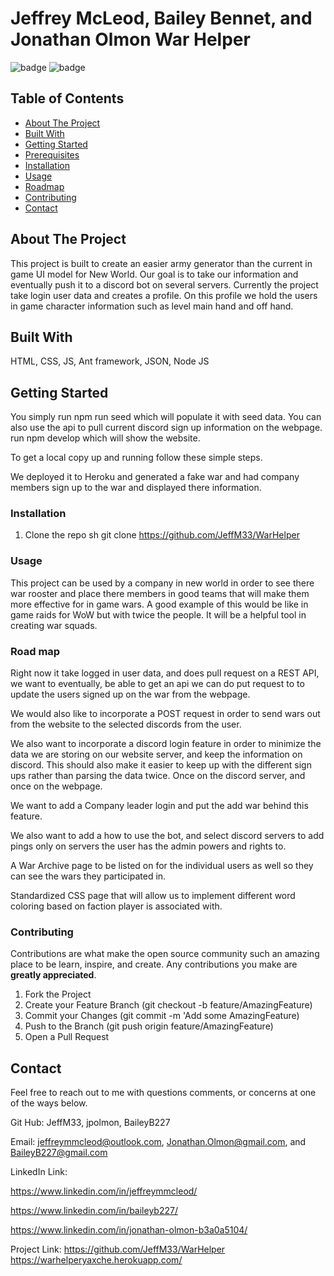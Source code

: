 # Jeffrey McLeod, Bailey Bennet, and Jonathan Olmon War Helper

![badge](https://img.shields.io/badge/license-MIT-blue.svg)
![badge](https://img.shields.io/badge/LinkedIn-IN%20-blue)

<!-- TABLE OF CONTENTS -->

## Table of Contents
* [About The Project](#about-the-project)
* [Built With](#built-with)
* [Getting Started](#getting-started)
* [Prerequisites](#prerequisites)
* [Installation](#installation)
* [Usage](#usage)
* [Roadmap](#roadmap)
* [Contributing](#contributing)
* [Contact](#contact)

<!-- ABOUT THE PROJECT -->
## About The Project
This project is built to create an easier army generator than the current in game UI model for New World. Our goal is to take our information and eventually push it to a discord bot on several servers. Currently the project take login user data and creates a profile. On this profile we hold the users in game character information such as level main hand and off hand. 

<!-- GETTING STARTED -->
## Built With
HTML, CSS, JS, Ant framework, JSON, Node JS 

<!-- GETTING STARTED -->
## Getting Started
You simply run npm run seed which will populate it with seed data. You can also use the api to pull current discord sign up information on the webpage. run npm develop which will show the website.

To get a local copy up and running follow these simple steps.

<!-- Prerequisites -->
We deployed it to Heroku and generated a fake war and had company members sign up to the war and displayed there information. 

### Installation

1. Clone the repo
   sh
   git clone https://github.com/JeffM33/WarHelper
   



<!-- USAGE EXAMPLES -->
### Usage
This project can be used by a company in new world in order to see there war rooster and place there members in good teams that will make them more effective for in game wars. A good example of this would be like in game raids for WoW but with twice the people. It will be a helpful tool in creating war squads. 

<!-- ROAD MAP -->
### Road map
Right now it take logged in user data, and does pull request on a REST API, we want to eventually, be able to get an api we can do put request to to update the users signed up on the war from the webpage.

We would also like to incorporate a POST request in order to send wars out from the website to the selected discords from the user. 

We also want to incorporate a discord login feature in order to minimize the data we are storing on our website server, and keep the information on discord. This should also make it easier to keep up with the different sign ups rather than parsing the data twice. Once on the discord server, and once on the webpage. 

We want to add a Company leader login and put the add war behind this feature. 

We also want to add a how to use the bot, and select discord servers to add pings only on servers the user has the admin powers and rights to. 

A War Archive page to be listed on for the individual users as well so they can see the wars they participated in.

Standardized CSS page that will allow us to implement different word coloring based on faction player is associated with.


<!-- CONTRIBUTING -->
### Contributing

Contributions are what make the open source community such an amazing place to be learn, inspire, and create. Any contributions you make are **greatly appreciated**.

1. Fork the Project
2. Create your Feature Branch (git checkout -b feature/AmazingFeature)
3. Commit your Changes (git commit -m 'Add some AmazingFeature)
4. Push to the Branch (git push origin feature/AmazingFeature)
5. Open a Pull Request

<!-- CONTACT -->
## Contact

Feel free to reach out to me with questions comments, or concerns at one of the ways below.

Git Hub: JeffM33, jpolmon, BaileyB227

Email: jeffreymmcleod@outlook.com, Jonathan.Olmon@gmail.com, and BaileyB227@gmail.com

LinkedIn Link: 

https://www.linkedin.com/in/jeffreymmcleod/

https://www.linkedin.com/in/baileyb227/

https://www.linkedin.com/in/jonathan-olmon-b3a0a5104/

Project Link: https://github.com/JeffM33/WarHelper
https://warhelperyaxche.herokuapp.com/

<!-- MARKDOWN LINKS & IMAGES -->
<!-- https://www.markdownguide.org/basic-syntax/#reference-style-links -->
